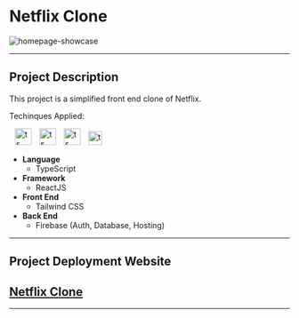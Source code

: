 # Netflix Clone 

<img style="https://github.com/Paul-l-sining/Netflix-Clone/blob/main/src/showcase/showcase-netflix.png?raw=true" alt="homepage-showcase">

---
## Project Description 

This project is a simplified front end clone of Netflix. 

Techinques Applied: 

<span><img style="margin-left:10px" src="https://upload.wikimedia.org/wikipedia/commons/thumb/4/4c/Typescript_logo_2020.svg/1200px-Typescript_logo_2020.svg.png" alt="ts icon" width="30"/></span>
<span>
<img style="margin-left:10px" src="https://upload.wikimedia.org/wikipedia/commons/thumb/a/a7/React-icon.svg/2300px-React-icon.svg.png" alt="ts icon" width="30"/>
</span>
<span>
<img style="margin-left:10px" src="https://upload.wikimedia.org/wikipedia/commons/thumb/d/d5/Tailwind_CSS_Logo.svg/1200px-Tailwind_CSS_Logo.svg.png" alt="ts icon" width="30"/>
</span><span>
<img style="margin-left:10px" src="https://seeklogo.com/images/F/firebase-logo-402F407EE0-seeklogo.com.png" alt="ts icon" width="25"/>
</span>
- **Language**
    - TypeScript 
- **Framework**
    - ReactJS 
- **Front End**
    - Tailwind CSS 
- **Back End**
    - Firebase (Auth, Database, Hosting)


---

## Project Deployment Website

## [Netflix Clone](https://netflix-clone-4f0fa.firebaseapp.com/)

---



